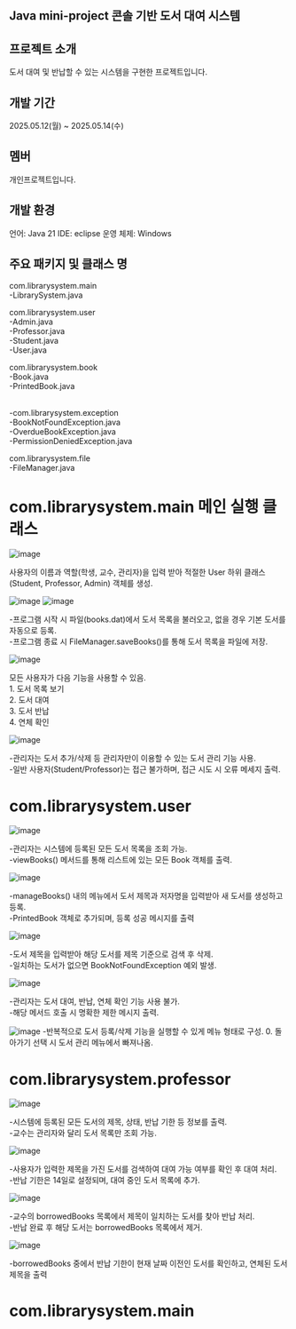 ## Java mini-project 콘솔 기반 도서 대여 시스템

## 프로젝트 소개
도서 대여 및 반납할 수 있는 시스템을 구현한 프로젝트입니다.

## 개발 기간
2025.05.12(월) ~ 2025.05.14(수)

## 멤버
개인프로젝트입니다.

## 개발 환경
언어: Java 21
IDE: eclipse
운영 체제: Windows

## 주요 패키지 및 클래스 명
com.librarysystem.main
<br>-LibrarySystem.java

com.librarysystem.user
<br>-Admin.java
<br>-Professor.java
<br>-Student.java
<br>-User.java

com.librarysystem.book
<br>-Book.java
<br>-PrintedBook.java

<br>-com.librarysystem.exception
<br>-BookNotFoundException.java
<br>-OverdueBookException.java
<br>-PermissionDeniedException.java

com.librarysystem.file
<br>-FileManager.java

# com.librarysystem.main 메인 실행 클래스
![image](https://github.com/user-attachments/assets/2680c2c5-1a21-4e3d-85c7-54a097254ef2)

사용자의 이름과 역할(학생, 교수, 관리자)을 입력 받아 적절한 User 하위 클래스(Student, Professor, Admin) 객체를 생성.

![image](https://github.com/user-attachments/assets/ded1d9f3-a773-43e5-ac16-731b52f3a3e2)
![image](https://github.com/user-attachments/assets/6005ffd2-c238-4585-9269-52378e76ba61)

-프로그램 시작 시 파일(books.dat)에서 도서 목록을 불러오고, 없을 경우 기본 도서를 자동으로 등록.
<br>-프로그램 종료 시 FileManager.saveBooks()를 통해 도서 목록을 파일에 저장.

![image](https://github.com/user-attachments/assets/06d361d3-52a4-4c1f-8b23-5010866e330a)

모든 사용자가 다음 기능을 사용할 수 있음.
<br>1. 도서 목록 보기
<br>2. 도서 대여
<br>3. 도서 반납
<br>4. 연체 확인

![image](https://github.com/user-attachments/assets/e55a6b81-b6b7-4923-b241-ac14e05797f1)

-관리자는 도서 추가/삭제 등 관리자만이 이용할 수 있는 도서 관리 기능 사용.
<br>-일반 사용자(Student/Professor)는 접근 불가하며, 접근 시도 시 오류 메세지 출력.

# com.librarysystem.user 
![image](https://github.com/user-attachments/assets/53346bb3-8054-409b-ad91-9f913decf2f4)

-관리자는 시스템에 등록된 모든 도서 목록을 조회 가능.
<br>-viewBooks() 메서드를 통해 리스트에 있는 모든 Book 객체를 출력.

![image](https://github.com/user-attachments/assets/8aac2bdc-ce78-423c-a7fe-d3dbf0321472)

-manageBooks() 내의 메뉴에서 도서 제목과 저자명을 입력받아 새 도서를 생성하고 등록.
<br>-PrintedBook 객체로 추가되며, 등록 성공 메시지를 출력

![image](https://github.com/user-attachments/assets/33b32fc4-f0af-4ce1-af71-ed2391c5f9e3)

-도서 제목을 입력받아 해당 도서를 제목 기준으로 검색 후 삭제.
<br>-일치하는 도서가 없으면 BookNotFoundException 예외 발생.

![image](https://github.com/user-attachments/assets/ec16d530-373d-4aa2-8641-4f10e8c5cd31)

-관리자는 도서 대여, 반납, 연체 확인 기능 사용 불가.
<br>-해당 메서드 호출 시 명확한 제한 메시지 출력.

![image](https://github.com/user-attachments/assets/e6b0d191-1b0d-4b01-9d18-168cbd210642)
-반복적으로 도서 등록/삭제 기능을 실행할 수 있게 메뉴 형태로 구성.
0. 돌아가기 선택 시 도서 관리 메뉴에서 빠져나옴.

# com.librarysystem.professor
![image](https://github.com/user-attachments/assets/72993dbb-01d7-44eb-b9de-c327941b1c1a)

-시스템에 등록된 모든 도서의 제목, 상태, 반납 기한 등 정보를 출력.
<br>-교수는 관리자와 달리 도서 목록만 조회 가능.

![image](https://github.com/user-attachments/assets/5bf3bb98-a8cd-4820-bb64-d8e96c2c7f07)

-사용자가 입력한 제목을 가진 도서를 검색하여 대여 가능 여부를 확인 후 대여 처리.
<br>-반납 기한은 14일로 설정되며, 대여 중인 도서 목록에 추가.

![image](https://github.com/user-attachments/assets/6933ea25-9380-4e6a-a007-ee4e90567ecb)

-교수의 borrowedBooks 목록에서 제목이 일치하는 도서를 찾아 반납 처리.
<br>-반납 완료 후 해당 도서는 borrowedBooks 목록에서 제거.

![image](https://github.com/user-attachments/assets/80a847aa-d495-4a20-a36a-3336e98db778)

-borrowedBooks 중에서 반납 기한이 현재 날짜 이전인 도서를 확인하고, 연체된 도서 제목을 출력

# com.librarysystem.main
